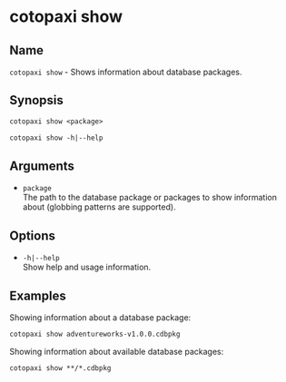 # cotopaxi show

<p />

## Name

<p />

`cotopaxi show` - Shows information about database packages.

<p />

## Synopsis

<p />

```txt
cotopaxi show <package>

cotopaxi show -h|--help
```

<p />

## Arguments

<p />

- `package`  
The path to the database package or packages to show information about (globbing patterns are supported).

<p />

## Options

<p />

- `-h|--help`  
Show help and usage information.

<p />

## Examples

<p />

Showing information about a database package:

<p />

```txt
cotopaxi show adventureworks-v1.0.0.cdbpkg
```

<p />

Showing information about available database packages:

<p />

```txt
cotopaxi show **/*.cdbpkg
```
